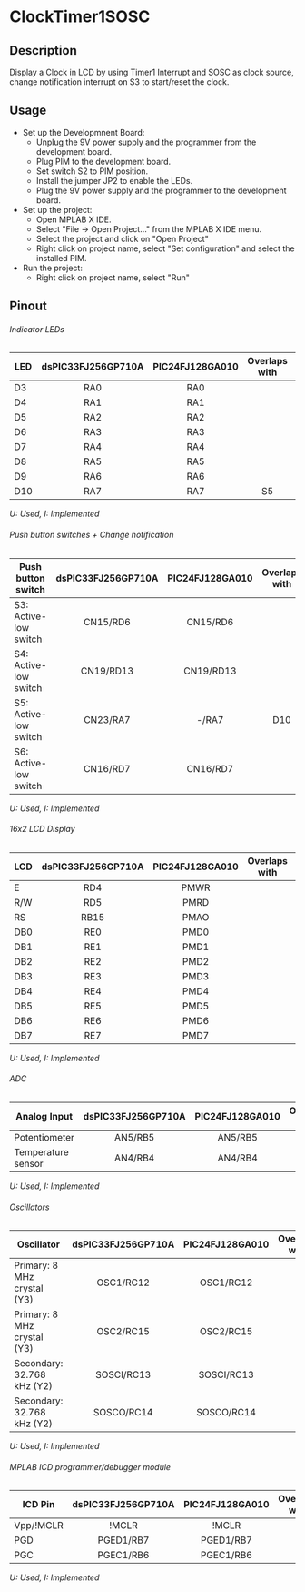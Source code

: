# ClockTimer1SOSC
## Description
Display a Clock in LCD by using Timer1 Interrupt and SOSC as clock source, change notification interrupt on S3 to start/reset the clock.

## Usage
- Set up the Developmnent Board:
    - Unplug the 9V power supply and the programmer from the development board.
    - Plug PIM to the development board.
    - Set switch S2 to PIM position.
    - Install the jumper JP2 to enable the LEDs.
    - Plug the 9V power supply and the programmer to the development board.
- Set up the project:
    - Open MPLAB X IDE.
    - Select "File -> Open Project..." from the MPLAB X IDE menu.
    - Select the project and click on "Open Project"
    - Right click on project name, select "Set configuration" and select the installed PIM.
- Run the project:
    - Right click on project name, select "Run"

## Pinout
###### Indicator LEDs
| LED | dsPIC33FJ256GP710A | PIC24FJ128GA010 | Overlaps with | U   | I   |
| --- | :----------------: | :-------------: | :-----------: | :-: | :-: |
| D3  | RA0                | RA0             |               |     | x   |
| D4  | RA1                | RA1             |               |     | x   |
| D5  | RA2                | RA2             |               |     | x   |
| D6  | RA3                | RA3             |               |     | x   |
| D7  | RA4                | RA4             |               |     | x   |
| D8  | RA5                | RA5             |               |     | x   |
| D9  | RA6                | RA6             |               | x   | x   |
| D10 | RA7                | RA7             | S5            | x   | x   |

*U: Used, I: Implemented*

###### Push button switches + Change notification
| Push button switch    | dsPIC33FJ256GP710A | PIC24FJ128GA010 | Overlaps with | U   | I   |
| --------------------- | :----------------: | :-------------: | :-----------: | :-: | :-: |
| S3: Active-low switch | CN15/RD6           | CN15/RD6        |               | x   | x   |
| S4: Active-low switch | CN19/RD13          | CN19/RD13       |               |     | x   |
| S5: Active-low switch | CN23/RA7           | -/RA7           | D10           |     | x/- |
| S6: Active-low switch | CN16/RD7           | CN16/RD7        |               |     | x   |

*U: Used, I: Implemented*

###### 16x2 LCD Display
| LCD | dsPIC33FJ256GP710A | PIC24FJ128GA010 | Overlaps with | U   | I   |
| --- | :----------------: | :-------------: | :-----------: | :-: | :-: |
| E   | RD4                | PMWR            |               | x   | x   |
| R/W | RD5                | PMRD            |               | x   | x   |
| RS  | RB15               | PMAO            |               | x   | x   |
| DB0 | RE0                | PMD0            |               | x   | x   |
| DB1 | RE1                | PMD1            |               | x   | x   |
| DB2 | RE2                | PMD2            |               | x   | x   |
| DB3 | RE3                | PMD3            |               | x   | x   |
| DB4 | RE4                | PMD4            |               | x   | x   |
| DB5 | RE5                | PMD5            |               | x   | x   |
| DB6 | RE6                | PMD6            |               | x   | x   |
| DB7 | RE7                | PMD7            |               | x   | x   |

*U: Used, I: Implemented*

###### ADC
| Analog Input       | dsPIC33FJ256GP710A | PIC24FJ128GA010 | Overlaps with | U   | I   |
| ------------------ | :----------------: | :-------------: | :-----------: | :-: | :-: |
| Potentiometer      | AN5/RB5            | AN5/RB5         |               |     |     |
| Temperature sensor | AN4/RB4            | AN4/RB4         |               |     |     |

*U: Used, I: Implemented*

###### Oscillators
| Oscillator                  | dsPIC33FJ256GP710A | PIC24FJ128GA010 | Overlaps with | U   | I   |
| --------------------------- | :----------------: | :-------------: | :-----------: | :-: | :-: |
| Primary: 8 MHz crystal (Y3) | OSC1/RC12          | OSC1/RC12       |               | x   | x   |
| Primary: 8 MHz crystal (Y3) | OSC2/RC15          | OSC2/RC15       |               | x   | x   |
| Secondary: 32.768 kHz (Y2)  | SOSCI/RC13         | SOSCI/RC13      |               | x   | x   |
| Secondary: 32.768 kHz (Y2)  | SOSCO/RC14         | SOSCO/RC14      |               | x   | x   |

*U: Used, I: Implemented*

###### MPLAB ICD programmer/debugger module
| ICD Pin   | dsPIC33FJ256GP710A | PIC24FJ128GA010 | Overlaps with | U   | I   |
| --------- | :----------------: | :-------------: | :-----------: | :-: | :-: |
| Vpp/!MCLR | !MCLR              | !MCLR           |               | x   | x   |
| PGD       | PGED1/RB7          | PGED1/RB7       |               | x   | x   |
| PGC       | PGEC1/RB6          | PGEC1/RB6       |               | x   | x   |

*U: Used, I: Implemented*

